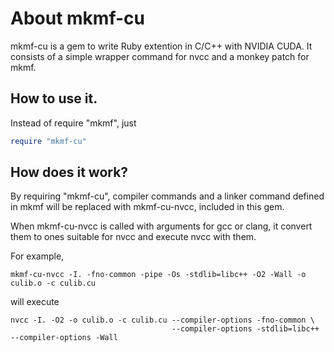 # About mkmf-cu

mkmf-cu is a gem to write Ruby extention in C/C++ with NVIDIA CUDA. 
It consists of a simple wrapper command for nvcc and a monkey patch for mkmf.

## How to use it.

Instead of require "mkmf", just
```ruby
require "mkmf-cu"
```

## How does it work?

By requiring "mkmf-cu", compiler commands and a linker command defined in mkmf
will be replaced with mkmf-cu-nvcc, included in this gem.

When mkmf-cu-nvcc is called with arguments for gcc or clang,
it convert them to ones suitable for nvcc and execute nvcc with them.

For example,

    mkmf-cu-nvcc -I. -fno-common -pipe -Os -stdlib=libc++ -O2 -Wall -o culib.o -c culib.cu

will execute

    nvcc -I. -O2 -o culib.o -c culib.cu --compiler-options -fno-common \
                                        --compiler-options -stdlib=libc++ --compiler-options -Wall
